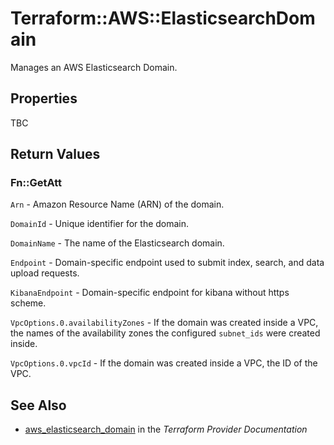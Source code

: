 # Terraform::AWS::ElasticsearchDomain

Manages an AWS Elasticsearch Domain.

## Properties

TBC

## Return Values

### Fn::GetAtt

`Arn` - Amazon Resource Name (ARN) of the domain.

`DomainId` - Unique identifier for the domain.

`DomainName` - The name of the Elasticsearch domain.

`Endpoint` - Domain-specific endpoint used to submit index, search, and data upload requests.

`KibanaEndpoint` - Domain-specific endpoint for kibana without https scheme.

`VpcOptions.0.availabilityZones` - If the domain was created inside a VPC, the names of the availability zones the configured `subnet_ids` were created inside.

`VpcOptions.0.vpcId` - If the domain was created inside a VPC, the ID of the VPC.

## See Also

* [aws_elasticsearch_domain](https://www.terraform.io/docs/providers/aws/r/elasticsearch_domain.html) in the _Terraform Provider Documentation_